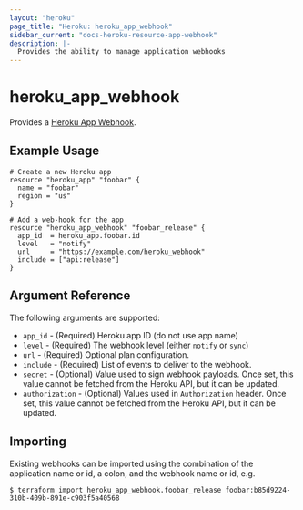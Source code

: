 ```yaml
---
layout: "heroku"
page_title: "Heroku: heroku_app_webhook"
sidebar_current: "docs-heroku-resource-app-webhook"
description: |-
  Provides the ability to manage application webhooks
---
```


# heroku\_app\_webhook

Provides a [Heroku App Webhook](https://devcenter.heroku.com/categories/app-webhooks).

## Example Usage

```hcl-terraform
# Create a new Heroku app
resource "heroku_app" "foobar" {
  name = "foobar"
  region = "us"
}

# Add a web-hook for the app
resource "heroku_app_webhook" "foobar_release" {
  app_id  = heroku_app.foobar.id
  level   = "notify"
  url     = "https://example.com/heroku_webhook"
  include = ["api:release"]
}
```

## Argument Reference

The following arguments are supported:

* `app_id` - (Required) Heroku app ID (do not use app name)
* `level` - (Required) The webhook level (either `notify` or `sync`)
* `url` - (Required) Optional plan configuration.
* `include` - (Required) List of events to deliver to the webhook.
* `secret` - (Optional) Value used to sign webhook payloads. Once set, this value cannot be fetched from the Heroku API, but it can be updated.
* `authorization` - (Optional) Values used in `Authorization` header. Once set, this value cannot be fetched from the Heroku API, but it can be updated.

## Importing

Existing webhooks can be imported using the combination of the application name or id, a colon, and the webhook name or id, e.g.

```
$ terraform import heroku_app_webhook.foobar_release foobar:b85d9224-310b-409b-891e-c903f5a40568
```
